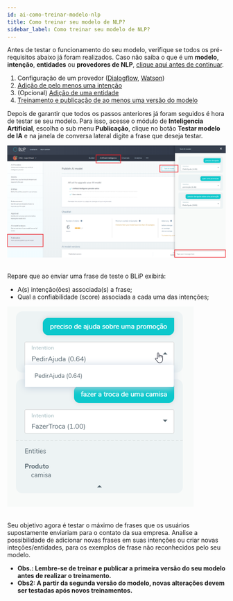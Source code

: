 ```yaml
---
id: ai-como-treinar-modelo-nlp
title: Como treinar seu modelo de NLP?
sidebar_label: Como treinar seu modelo de NLP?
---
```


Antes de testar o funcionamento do seu modelo, verifique se todos os pré-requisitos abaixo já foram realizados. Caso não saiba o que é um **modelo**, **intenção**, **entidades** ou **provedores de NLP**, [clique aqui antes de continuar](https://help.blip.ai/hc/pt-br/articles/360001204332-Conceitos-b%C3%A1sicos-para-utilizar-NLP-e-IA-em-chatbots).

1. Configuração de um provedor ([Dialogflow](https://help.blip.ai/hc/pt-br/articles/360017477712-Como-configurar-o-DialogFlow-como-um-provedor-de-Intelig%C3%AAncia-Artificial), [Watson](https://help.blip.ai/hc/pt-br/articles/360019263231-Como-configurar-o-Watson-Assistant-como-um-provedor-de-Intelig%C3%AAncia-Artificial))
2. [Adição de pelo menos uma intenção](https://help.blip.ai/hc/pt-br/articles/360000646132-Como-criar-uma-inten%C3%A7%C3%A3o)
3. (Opcional) [Adição de uma entidade](https://help.blip.ai/hc/pt-br/articles/360000646072-Como-criar-uma-entidade-)
4. [Treinamento e publicação de ao menos uma versão do modelo](https://help.blip.ai/hc/pt-br/articles/360000646172-Treinando-e-publicando-seu-modelo-de-intelig%C3%AAncia-artificial)

Depois de garantir que todos os passos anteriores já foram seguidos é hora de testar se seu modelo. Para isso, acesse o módulo de **Inteligencia Artificial**, escolha o sub menu **Publicação**, clique no botão **Testar modelo de IA** e na janela de conversa lateral digite a frase que deseja testar.

![Como treinar modelo NLP](../../assets/practice/ai/ai-como-treinar-modelo-nlp-1.png)<br><br>

Repare que ao enviar uma frase de teste o BLiP exibirá:
* A(s) intenção(ões) associada(s) a frase;
* Qual a confiabilidade (score) associada a cada uma das intenções; 

![Treinamento NLP](../../assets/practice/ai/ai-como-treinar-modelo-nlp-2.png)<br><br>

Seu objetivo agora é testar o máximo de frases que os usuários supostamente enviariam para o contato da sua empresa. Analise a possibilidade de adicionar novas frases em suas intenções ou criar novas inteções/entidades, para os exemplos de frase não reconhecidos pelo seu modelo.

* **Obs.: Lembre-se de treinar e publicar a primeira versão do seu modelo antes de realizar o treinamento.**
* **Obs2: A partir da segunda versão do modelo, novas alterações devem ser testadas após novos treinamentos.**
